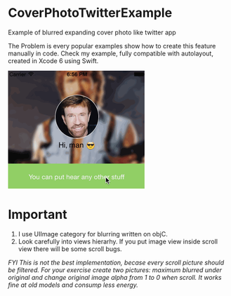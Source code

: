 CoverPhotoTwitterExample
========================

Example of blurred expanding cover photo like twitter app

The Problem is every popular examples show how to create this feature manually in code. Check my example, fully compatible with autolayout, created in Xcode 6 using Swift.


![alt tag](https://github.com/vani2/CoverPhotoTwitterExample/blob/master/demo.gif)

Important
========================
1. I use UIImage category for blurring written on objC.
2. Look carefully into views hierarhy. If you put image view inside scroll view there will be some scroll bugs.

*FYI This is not the best implementation, becase every scroll picture should be filtered. For your exercise create two pictures: maximum blurred under original and change original image alpha from 1 to 0 when scroll. It works fine at old models and consump less energy.*
